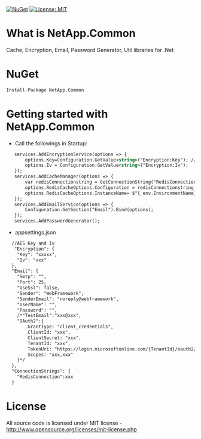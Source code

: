 [![NuGet](https://img.shields.io/nuget/v/NetApp.Common.svg)](https://www.nuget.org/packages/NetApp.Common)
[![License: MIT](https://img.shields.io/badge/License-MIT-green.svg)](LICENSE)

# What is NetApp.Common

Cache, Encryption, Email, Password Generator, Util libraries for .Net

# NuGet
```xml
Install-Package NetApp.Common
```
# Getting started with NetApp.Common

  * Call the followings in Startup:  
  ```xml
     services.AddEncryptionService(options => {
         options.Key=Configuration.GetValue<string>("Encryption:Key"); //32 bytes key
         options.Iv = Configuration.GetValue<string>("Encryption:Iv");
     });
     services.AddCacheManager(options => {
         var redisConnectionstring = GetConnectionString("RedisConnection"); 
         options.RedisCacheOptions.Configuration = redisConnectionstring;
         options.RedisCacheOptions.InstanceName= $"{_env.EnvironmentName}/{Configuration.GetValue<string>("AppSettings:Application:Name")}/";
     });
     services.AddEmailService(options => {
         Configuration.GetSection("Email").Bind(options);
     });
     services.AddPasswordGenerator();
  ```
 * appsettings.json
 ```xml
   //AES Key and Iv
    "Encryption": {
     "Key": "xxxxx",
     "Iv": "xxx"
   },
   "Email": {
     "Smtp": "",
     "Port": 25,
     "UseSsl": false,
     "Sender": "WebFramework",
     "SenderEmail": "noreply@webframework",
     "UserName": "",
     "Password": "",
     /*"TestEmail":"xxx@xxx",
     "OAuth2":{
         GrantType: "client_credentials",
         ClientId: "xxx",
         ClientSecret: "xxx",
         TenantId: "xxx",
         TokenUri: "https://login.microsoftonline.com/{TenantId}/oauth2/v2.0/token",
         Scopes: "xxx,xxx"
     }*/
   },
   "ConnectionStrings": {
     "RedisConnection":xxx
   }
  ```
# License
All source code is licensed under MIT license - http://www.opensource.org/licenses/mit-license.php
